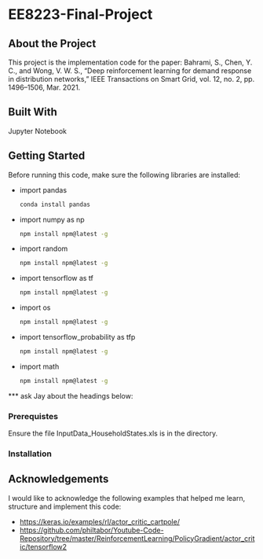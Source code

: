# EE8223-Final-Project

## About the Project
This project is the implementation code for the paper:
Bahrami, S., Chen, Y. C., and Wong, V. W. S., “Deep reinforcement learning for demand response in distribution networks,” IEEE Transactions on Smart Grid, vol. 12, no. 2, pp. 1496–1506, Mar. 2021.

## Built With
Jupyter Notebook

## Getting Started
Before running this code, make sure the following libraries are installed:

* import pandas
  ```sh
  conda install pandas
  ```

* import numpy as np
  ```sh
  npm install npm@latest -g
  ```

* import random
  ```sh
  npm install npm@latest -g
  ```
  
* import tensorflow as tf
  ```sh
  npm install npm@latest -g
  ```
  
* import os
  ```sh
  npm install npm@latest -g
  ```
  
* import tensorflow_probability as tfp
  ```sh
  npm install npm@latest -g
  ```
  
* import math
  ```sh
  npm install npm@latest -g
  ```

*** ask Jay about the headings below:
### Prerequistes 
Ensure the file InputData_HouseholdStates.xls is in the directory.
### Installation

## Acknowledgements
I would like to acknowledge the following examples that helped me learn, structure and implement this code:
* https://keras.io/examples/rl/actor_critic_cartpole/
* https://github.com/philtabor/Youtube-Code-Repository/tree/master/ReinforcementLearning/PolicyGradient/actor_critic/tensorflow2

